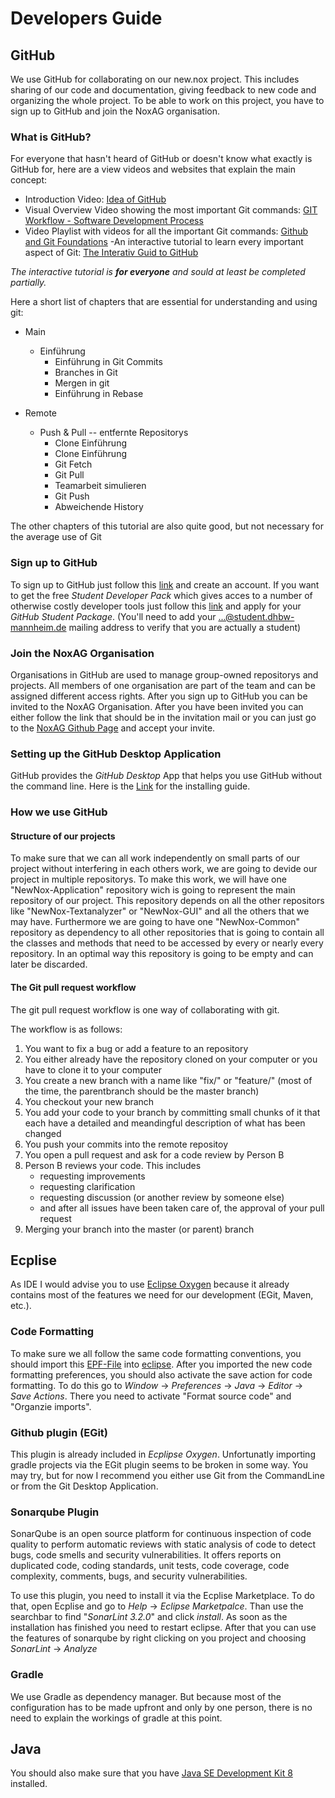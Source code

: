 # Developers Guide


## GitHub
We use GitHub for collaborating on our new.nox project. This includes sharing of our code and documentation, giving feedback to new code and organizing the whole project. 
To be able to work on this project, you have to sign up to GitHub and join the NoxAG organisation.


### What is GitHub?
For everyone that hasn't heard of GitHub or doesn't know what exactly is GitHub for, here are a view videos and websites that explain the main concept:

- Introduction Video: [Idea of GitHub](https://www.youtube.com/watch?v=w3jLJU7DT5E)
- Visual Overview Video showing the most important Git commands: [GIT Workflow - Software Development Process](https://www.youtube.com/watch?v=3a2x1iJFJWc)
- Video Playlist with videos for all the important Git commands: [Github and Git Foundations](https://www.youtube.com/playlist?list=PL0lo9MOBetEHhfG9vJzVCTiDYcbhAiEqL)
-An interactive tutorial to learn every important aspect of Git: [The Interativ Guid to GitHub](http://learngitbranching.js.org/)

*The interactive tutorial is **for everyone** and sould at least be completed partially.*

Here a short list of chapters that are essential for understanding and using git:

- Main
  - Einführung
    - Einführung in Git Commits
    - Branches in Git
    - Mergen in git
    - Einführung in Rebase
    
- Remote
  - Push & Pull -- entfernte Repositorys
    - Clone Einführung
    - Clone Einführung
    - Git Fetch
    - Git Pull
    - Teamarbeit simulieren
    - Git Push
    - Abweichende History
    
The other chapters of this tutorial are also quite good, but not necessary for the average use of Git 


### Sign up to GitHub
To sign up to GitHub just follow this [link](https://github.com/) and create an account.
If you want to get the free *Student Developer Pack* which gives acces to a number of otherwise costly developer tools just follow this [link](https://education.github.com/pack) and apply for your *GitHub Student Package*. (You'll need to add your ...@student.dhbw-mannheim.de mailing address to verify that you are actually a student)


### Join the NoxAG Organisation
Organisations in GitHub are used to manage group-owned repositorys and projects. All members of one organisation are part of the team and can be assigned different access rights. 
After you sign up to GitHub you can be invited to the NoxAG Organisation. After you have been invited you can either follow the link that should be in the invitation mail or you can just go to the [NoxAG Github Page](https://github.com/NoxAG) and accept your invite.

### Setting up the GitHub Desktop Application
GitHub provides the *GitHub Desktop* App that helps you use GitHub without the command line.
Here is the [Link](https://help.github.com/desktop/guides/getting-started/installing-github-desktop/) for the installing guide.

### How we use GitHub

#### Structure of our projects
To make sure that we can all work independently on small parts of our project without interfering in each others work, we are going to devide our project in multiple repositorys. To make this work, we will have one "NewNox-Application" repository wich is going to represent the main repository of our project. This repository depends on all the other repositors like "NewNox-Textanalyzer" or "NewNox-GUI" and all the others that we may have. Furthermore we are going to have one "NewNox-Common" repository as dependency to all other repositories that is going to contain all the classes and methods that need to be accessed by every or nearly every repository. In an optimal way this repository is going to be empty and can later be discarded.

#### The Git pull request workflow
The git pull request workflow is one way of collaborating with git.

The workflow is as follows:
1. You want to fix a bug or add a feature to an repository
2. You either already have the repository cloned on your computer or you have to clone it to your computer
3. You create a new branch with a name like "fix/<bugname>" or "feature/<featurename>" (most of the time, the parentbranch should be the master branch)
4. You checkout your new branch
5. You add your code to your branch by committing small chunks of it that each have a detailed and meandingful description of what has been changed
6. You push your commits into the remote repositoy
7. You open a pull request and ask for a code review by Person B
8. Person B reviews your code. This includes
    - requesting improvements
    - requesting clarification
    - requesting discussion (or another review by someone else)
    - and after all issues have been taken care of, the approval of your pull request
9. Merging your branch into the master (or parent) branch


## Ecplise
As IDE I would advise you to use [Eclipse Oxygen](http://www.eclipse.org/downloads/packages/eclipse-ide-java-ee-developers/oxygenr) because it already contains most of the features we need for our development (EGit, Maven, etc.).

### Code Formatting
To make sure we all follow the same code formatting conventions, you should import this [EPF-File](https://github.com/NoxAG/Developer-Guide/blob/master/eclipse-format-settings.epf) into [eclipse](https://help.eclipse.org/neon/index.jsp?topic=%2Forg.eclipse.platform.doc.user%2Ftasks%2Ftimpandexp.htm).
After you imported the new code formatting preferences, you should also activate the save action for code formatting.
To do this go to *Window* -> *Preferences* -> *Java* -> *Editor* -> *Save Actions*. There you need to activate "Format source code" and "Organzie imports".

### Github plugin (EGit)
This plugin is already included in *Ecplipse Oxygen*. Unfortunatly importing gradle projects via the EGit plugin seems to be broken in some way. You may try, but for now I recommend you either use Git from the CommandLine or from the Git Desktop Application.

### Sonarqube Plugin
SonarQube is an open source platform for continuous inspection of code quality to perform automatic reviews with static analysis of code to detect bugs, code smells and security vulnerabilities. It offers reports on duplicated code, coding standards, unit tests, code coverage, code complexity, comments, bugs, and security vulnerabilities.

To use this plugin, you need to install it via the Ecplise Marketplace. To do that, open Ecplise and go to *Help* -> *Eclipse Marketpalce*.
Than use the searchbar to find "*SonarLint 3.2.0*" and click *install*. As soon as the installation has finished you need to restart eclipse. After that you can use the features of sonarqube by right clicking on you project and choosing *SonarLint* -> *Analyze*

### Gradle
We use Gradle as dependency manager. But because most of the configuration has to be made upfront and only by one person, there is no need to explain the workings of gradle at this point.

## Java
You should also make sure that you have [Java SE Development Kit 8](http://www.oracle.com/technetwork/java/javase/downloads/jdk8-downloads-2133151.html) installed.

